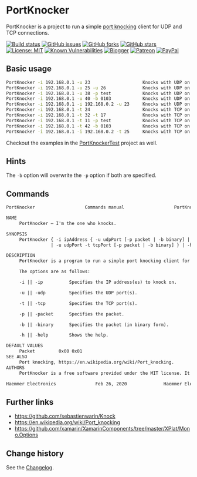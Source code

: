 PortKnocker
====================================

PortKnocker is a project to run a simple [port knocking](https://en.wikipedia.org/wiki/Port_knocking) client for UDP and TCP connections.

[![Build status](https://ci.appveyor.com/api/projects/status/02q1t1mf09sk95n3?svg=true)](https://ci.appveyor.com/project/SeppPenner/portknocker)
[![GitHub issues](https://img.shields.io/github/issues/SeppPenner/PortKnocker.svg)](https://github.com/SeppPenner/PortKnocker/issues)
[![GitHub forks](https://img.shields.io/github/forks/SeppPenner/PortKnocker.svg)](https://github.com/SeppPenner/PortKnocker/network)
[![GitHub stars](https://img.shields.io/github/stars/SeppPenner/PortKnocker.svg)](https://github.com/SeppPenner/PortKnocker/stargazers)
[![License: MIT](https://img.shields.io/badge/License-MIT-blue.svg)](https://raw.githubusercontent.com/SeppPenner/PortKnocker/master/License.txt)
[![Known Vulnerabilities](https://snyk.io/test/github/SeppPenner/PortKnocker/badge.svg)](https://snyk.io/test/github/SeppPenner/PortKnocker)
[![Blogger](https://img.shields.io/badge/Follow_me_on-blogger-orange)](https://franzhuber23.blogspot.de/)
[![Patreon](https://img.shields.io/badge/Patreon-F96854?logo=patreon&logoColor=white)](https://patreon.com/SeppPennerOpenSourceDevelopment)
[![PayPal](https://img.shields.io/badge/PayPal-00457C?logo=paypal&logoColor=white)](https://paypal.me/th070795)

## Basic usage
```cmd
PortKnocker -i 192.168.0.1 -u 23                    Knocks with UDP on 192.168.0.1:23.
PortKnocker -i 192.168.0.1 -u 25 -u 26              Knocks with UDP on 192.168.0.1:25 and 192.168.0.1:26.
PortKnocker -i 192.168.0.1 -u 38 -p test            Knocks with UDP on 192.168.0.1:38 and sends the string 'test'.
PortKnocker -i 192.168.0.1 -u 40 -b 0103            Knocks with UDP on 192.168.0.1:40 and sends the hexadecimal value '0x01 0x03'.
PortKnocker -i 192.168.0.1 -i 192.168.0.2 -u 23     Knocks with UDP on 192.168.0.1:23 and 192.168.0.2:23.
PortKnocker -i 192.168.0.1 -t 24                    Knocks with TCP on 192.168.0.1:24.
PortKnocker -i 192.168.0.1 -t 32 -t 17              Knocks with TCP on 192.168.0.1:32 and 192.168.0.1:17.
PortKnocker -i 192.168.0.1 -t 11 -p test            Knocks with TCP on 192.168.0.1:11 and sends the string 'test'.
PortKnocker -i 192.168.0.1 -t 42 -b 0103            Knocks with TCP on 192.168.0.1:42 and sends the hexadecimal value '0x01 0x03'.
PortKnocker -i 192.168.0.1 -i 192.168.0.2 -t 25     Knocks with TCP on 192.168.0.1:25 and 192.168.0.2:25.
```

Checkout the examples in the [PortKnockerTest](https://github.com/SeppPenner/PortKnocker/tree/master/PortKnockerTest) project as well.

## Hints
The `-b` option will overwrite the `-p` option if both are specified.

## Commands

```html
PortKnocker                   Commands manual                   PortKnocker

NAME
     PortKnocker — I'm the one who knocks.

SYNOPSIS
     PortKnocker { -i ipAddress { -u udpPort [-p packet | -b binary] | -t tcpPort [-p packet | -b binary]
                 | -u udpPort -t tcpPort [-p packet | -b binary] } | -h }

DESCRIPTION
     PortKnocker is a program to run a simple port knocking client for UDP and TCP connections.

     The options are as follows:

     -i || -ip          Specifies the IP address(es) to knock on.

     -u || -udp         Specifies the UDP port(s).

     -t || -tcp         Specifies the TCP port(s).

     -p || -packet      Specifies the packet.

     -b || -binary      Specifies the packet (in binary form).

     -h || -help        Shows the help.

DEFAULT VALUES
     Packet         0x00 0x01
SEE ALSO
     Port knocking, https://en.wikipedia.org/wiki/Port_knocking.
AUTHORS
     PortKnocker is a free software provided under the MIT license. It is written by SeppPenner.

Haemmer Electronics               Feb 26, 2020              Haemmer Electronics
```

## Further links
* https://github.com/sebastienwarin/Knock
* https://en.wikipedia.org/wiki/Port_knocking
* https://github.com/xamarin/XamarinComponents/tree/master/XPlat/Mono.Options

Change history
--------------

See the [Changelog](https://github.com/SeppPenner/PortKnocker/blob/master/Changelog.md).